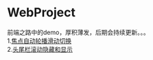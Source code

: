 # WebProject
前端之路中的demo，厚积薄发，后期会持续更新。。。  
1.[焦点自动轮播滑动切换](https://github.com/SUNNERCMS/WebProject/tree/master/Focus%20rotation)  
2.[头尾栏滚动隐藏和显示](https://github.com/SUNNERCMS/WebProject/tree/master/Focus%20rotation)
